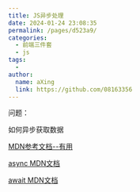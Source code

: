 ```yaml
---
title: JS异步处理
date: 2024-01-24 23:08:35
permalink: /pages/d523a9/
categories:
  - 前端三件套
  - js
tags:
  - 
author: 
  name: aXing
  link: https://github.com/08163356
---
```


问题：

如何异步获取数据

[MDN参考文档--有用](https://developer.mozilla.org/zh-CN/docs/Web/JavaScript/Guide/Using_promises)

[async MDN文档](https://developer.mozilla.org/zh-CN/docs/Web/JavaScript/Reference/Statements/async_function)

[await MDN文档](https://developer.mozilla.org/zh-CN/docs/Web/JavaScript/Reference/Operators/await)<!-- more -->
